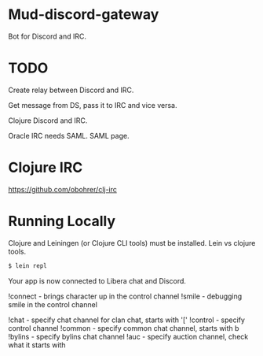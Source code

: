 # Mud-discord-gateway

Bot for Discord and IRC.

# TODO

Create relay between Discord and IRC.

Get message from DS, pass it to IRC and vice versa.

Clojure Discord and IRC.

Oracle IRC needs SAML.
SAML page.

# Clojure IRC
https://github.com/obohrer/clj-irc

# Running Locally
Clojure and Leiningen (or Clojure CLI tools) must be installed.
Lein vs clojure tools.

```sh
$ lein repl
```

Your app is now connected to Libera chat and Discord.

!connect - brings character up in the control channel
!smile - debugging smile in the control channel

!chat - specify chat channel for clan chat, starts with '['
!control - specify control channel
!common - specify common chat channel, starts with b
!bylins - specify bylins chat channel
!auc - specify auction channel, check what it starts with
